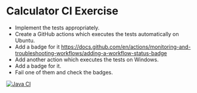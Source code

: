 # Calculator CI Exercise

- Implement the tests appropriately.
- Create a GitHub actions which executes the tests automatically on Ubuntu.
- Add a badge for it https://docs.github.com/en/actions/monitoring-and-troubleshooting-workflows/adding-a-workflow-status-badge
- Add another action which executes the tests on Windows.
- Add a badge for it.
- Fail one of them and check the badges.

[![Java CI](https://github.com/CODERS-BAY/aufgabe-8-ci-felix368/actions/workflows/ubuntu-run-tests.yml/badge.svg)](https://github.com/CODERS-BAY/aufgabe-8-ci-felix368/actions/workflows/ubuntu-run-tests.yml)